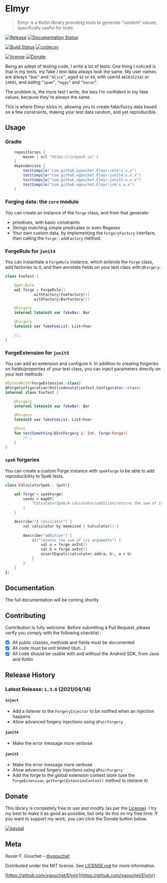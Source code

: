 # Elmyr

> Elmyr is a Kotlin library providing tools to generate “random” values, specifically useful for tests


[![Release](https://jitpack.io/v/xgouchet/Elmyr.svg)](https://jitpack.io/#xgouchet/Elmyr)
[![Documentation Status](https://img.shields.io/badge/docs-wiki-brightgreen.svg)](https://github.com/xgouchet/Elmyr/wiki)

[![Build Status](https://travis-ci.org/xgouchet/Elmyr.svg)](https://travis-ci.org/xgouchet/Elmyr)
[![codecov](https://codecov.io/gh/xgouchet/Elmyr/branch/master/graph/badge.svg)](https://codecov.io/gh/xgouchet/Elmyr)

[![license](https://img.shields.io/github/license/mashape/apistatus.svg)](https://opensource.org/licenses/MIT)
[![Donate](https://img.shields.io/badge/Donate-PayPal-green.svg)](https://paypal.me/xaviergouchet)

Being an adept of testing code, I write a lot of tests. One thing I noticed is that in my tests, my fake / test data always look the same. My user names are always `“Bob”` and `“Alice”`, aged `42` or `69`, with userId `4816152342` or `24601`, and eating `“spam”`, `“eggs”` and `“bacon”`. 

The problem is, the more test I write, the less I'm confident in my fake values, because they're always the same. 

This is where Elmyr kicks in, allowing you to create fake/fuzzy data based on a few constraints, making your test data random, and yet reproducible. 

## Usage

### Gradle

```groovy
    repositories {
        maven { url "https://jitpack.io" }
    }
    dependencies {
        testCompile("com.github.xgouchet.Elmyr:core:x.x.x")
        testCompile("com.github.xgouchet.Elmyr:junit4:x.x.x")
        testCompile("com.github.xgouchet.Elmyr:junit5:x.x.x")
        testCompile("com.github.xgouchet.Elmyr:jvm:x.x.x")
    }
```

### Forging data: the `core` module

You can create an instance of the `Forge` class, and from that generate: 

 - primitives, with basic constraints
 - Strings matching simple predicates or even Regexes
 - Your own custom data, by implementing the `ForgeryFactory` interface, then
    calling the `Forge::addFactory` method.

### ForgeRule for `junit4`

You can instantiate a `ForgeRule` instance, which extends the `Forge` class,
add factories to it, and then annotate fields on your test class with `@Forgery`.

```kotlin
class FooTest {

    @get:Rule
    val forge = ForgeRule()
            .withFactory(FooFactory())
            .withFactory(BarFactory())

    @Forgery
    internal lateinit var fakeBar: Bar

    @Forgery
    lateinit var fakeFooList: List<Foo>

    //…
}
```

### ForgeExtension for `junit5`

You can add an extension and configure it. In addition to creating forgeries on 
fields/properties of your test class, you can inject parameters directly on your 
test methods.

```kotlin
@ExtendWith(ForgeExtension::class)
@ForgeConfiguration(KotlinAnnotationTest.Configurator::class)
internal class FooTest {

    @Forgery
    internal lateinit var fakeBar: Bar

    @Forgery
    lateinit var fakeFooList: List<Foo>

    @Test
    fun testSomething(@IntForgery i: Int, forge:Forge){
        // …
    }
}
```



### `spek` forgeries

You can create a custom Forge instance with `spekForge` to be able to 
add reproducibility to Spek tests.

```kotlin
class CalculatorSpek : Spek({

    val forge = spekForge(
        seeds = mapOf(
            "CalculatorSpek/A calculator/addition/returns the sum of its arguments" to 0x1337L
        )
    )

    describe("A calculator") {
        val calculator by memoized { Calculator() }
        
        describe("addition") {
            it("returns the sum of its arguments") {
                val a = forge.anInt()
                val b = forge.anInt()
                assertEquals(calculator.add(a, b), a + b)
            }
        }
    }
})
```

## Documentation

The full documentation will be coming shortly

## Contributing 

Contribution is fully welcome. Before submitting a Pull Request, please verify you comply with the following checklist :

 - [x] All public classes, methods and fields must be documented
 - [x] All code must be unit tested (duh…)
 - [x] All code should be usable with and without the Android SDK, from Java and Kotlin

## Release History

### Latest Release: `1.3.0` (2021/04/14)

#### `inject`

- Add a listener to the `ForgeryInjector` to be notified when an injection happens
- Allow advanced forgery injections using `@PairForgery`

#### `junit4`

- Make the error message more verbose

#### `junit5`

- Make the error message more verbose
- Allow advanced forgery injections using `@PairForgery`
- Add the forge to the global extension context store (use the `ForgeExtension.getForge(ExtensionContext)` method to retrieve it)

## Donate

This library is completely free to use and modify (as per the [License](LICENSE.md)). 
I try my best to make it as good as possible, but only do this on my free time. 
If you want to support my work, you can click the Donate button below.

[![paypal](https://www.paypalobjects.com/en_US/i/btn/btn_donateCC_LG.gif)](https://paypal.me/xaviergouchet)

## Meta

Xavier F. Gouchet – [@xgouchet](https://twitter.com/xgouchet)

Distributed under the MIT license. See [LICENSE.md](LICENSE.md) for more information.

[https://github.com/xgouchet/Elymr](https://github.com/xgouchet/Elymr)
